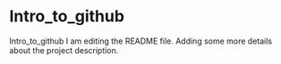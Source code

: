 # Intro_to_github
Intro_to_github
I am editing the README file. Adding some more details about the project description.
